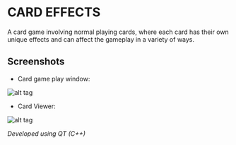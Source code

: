 # CARD EFFECTS

A card game involving normal playing cards, where each card has their own unique effects
and can affect the gameplay in a variety of ways.

## Screenshots

* Card game play window:

![alt tag](https://raw.github.com/iancwwong/CardEffects/master/Screenshots/card_playgame.png)

* Card Viewer:

![alt tag](https://raw.github.com/iancwwong/CardEffects/master/Screenshots/card_viewer.png)



*Developed using QT (C++)*